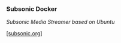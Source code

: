 ### Subsonic Docker

*Subsonic Media Streamer based on Ubuntu*

[[subsonic.org]](http://www.subsonic.org/)